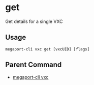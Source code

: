 # get

Get details for a single VXC



## Usage

```
megaport-cli vxc get [vxcUID] [flags]
```



## Parent Command

* [megaport-cli vxc](megaport-cli_vxc.md)








